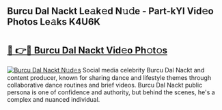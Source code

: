 ## Burcu Dal Nackt Le𝚊k𝚎d N𝚞𝚍e - Part-kYI Vid𝚎o Photos Le𝚊ks K4U6K

# <h2><a href="http://fb382y4.evod.top/?m=Burcu+Dal+Nackt">🔗 👉🔴 Burcu Dal Nackt Vid𝚎o Ph𝚘t𝚘s</a></h2>

[![Burcu Dal Nackt N𝚞d𝚎s](https://i.imgur.com/8V9OHl7.gif)](http://fb382y4.evod.top/?m=Burcu+Dal+Nackt)
Social media celebrity Burcu Dal Nackt and content producer, known for sharing dance and lifestyle themes through collaborative dance routines and brief videos. Burcu Dal Nackt public persona is one of confidence and authority, but behind the scenes, he's a complex and nuanced individual. 
